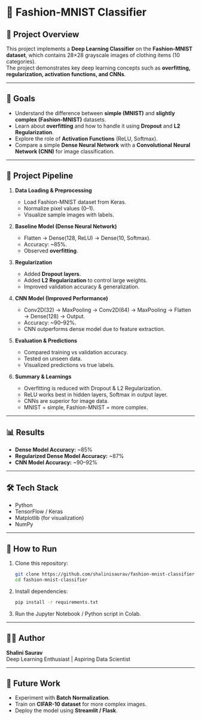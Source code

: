 # 👗 Fashion-MNIST Classifier

## 📌 Project Overview
This project implements a **Deep Learning Classifier** on the **Fashion-MNIST dataset**, which contains 28×28 grayscale images of clothing items (10 categories).  
The project demonstrates key deep learning concepts such as **overfitting, regularization, activation functions, and CNNs**.

---

## 🎯 Goals
- Understand the difference between **simple (MNIST)** and **slightly complex (Fashion-MNIST)** datasets.
- Learn about **overfitting** and how to handle it using **Dropout** and **L2 Regularization**.
- Explore the role of **Activation Functions** (ReLU, Softmax).
- Compare a simple **Dense Neural Network** with a **Convolutional Neural Network (CNN)** for image classification.

---

## 📂 Project Pipeline
1. **Data Loading & Preprocessing**
   - Load Fashion-MNIST dataset from Keras.
   - Normalize pixel values (0–1).
   - Visualize sample images with labels.

2. **Baseline Model (Dense Neural Network)**
   - Flatten → Dense(128, ReLU) → Dense(10, Softmax).
   - Accuracy: ~85%.
   - Observed **overfitting**.

3. **Regularization**
   - Added **Dropout layers**.
   - Added **L2 Regularization** to control large weights.
   - Improved validation accuracy & generalization.

4. **CNN Model (Improved Performance)**
   - Conv2D(32) → MaxPooling → Conv2D(64) → MaxPooling → Flatten → Dense(128) → Output.
   - Accuracy: ~90–92%.
   - CNN outperforms dense model due to feature extraction.

5. **Evaluation & Predictions**
   - Compared training vs validation accuracy.
   - Tested on unseen data.
   - Visualized predictions vs true labels.

6. **Summary & Learnings**
   - Overfitting is reduced with Dropout & L2 Regularization.
   - ReLU works best in hidden layers, Softmax in output layer.
   - CNNs are superior for image data.
   - MNIST = simple, Fashion-MNIST = more complex.

---

## 📊 Results
- **Dense Model Accuracy:** ~85%  
- **Regularized Dense Model Accuracy:** ~87%  
- **CNN Model Accuracy:** ~90–92%  

---

## 🛠️ Tech Stack
- Python  
- TensorFlow / Keras  
- Matplotlib (for visualization)  
- NumPy  

---

## 🚀 How to Run
1. Clone this repository:
   ```bash
   git clone https://github.com/shalinisaurav/fashion-mnist-classifier.git
   cd fashion-mnist-classifier
   ```

2. Install dependencies:
   ```bash
   pip install -r requirements.txt
   ```

3. Run the Jupyter Notebook / Python script in Colab.

---

## 👩‍💻 Author
**Shalini Saurav**  
Deep Learning Enthusiast | Aspiring Data Scientist

---

## 📌 Future Work
- Experiment with **Batch Normalization**.
- Train on **CIFAR-10 dataset** for more complex images.
- Deploy the model using **Streamlit / Flask**.
